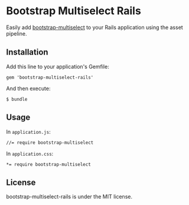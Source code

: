 # Bootstrap Multiselect Rails

Easily add [bootstrap-multiselect](https://github.com/davidstutz/bootstrap-multiselect.git) to your Rails application using the asset pipeline.

## Installation

Add this line to your application's Gemfile:

    gem 'bootstrap-multiselect-rails'

And then execute:

    $ bundle

## Usage

In `application.js`:

    //= require bootstrap-multiselect

In `application.css`:

    *= require bootstrap-multiselect

## License

bootstrap-multiselect-rails is under the MIT license.
